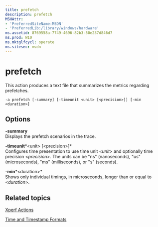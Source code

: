 ```yaml
---
title: prefetch
description: prefetch
MSHAttr:
- 'PreferredSiteName:MSDN'
- 'PreferredLib:/library/windows/hardware'
ms.assetid: 8769558a-7749-4696-82b3-50e237d846d7
ms.prod: W10
ms.mktglfcycl: operate
ms.sitesec: msdn
---
```


# prefetch


This action produces a text file that summarizes the metrics regarding prefetches.

``` syntax
-a prefetch [-summary] [-timeunit <unit> [<precision>]] [-min <duration>]
```

## Options


<a href="" id="-summary"></a>**-summary**  
Displays the prefetch scenarios in the trace.

<a href="" id="-timeunit-unit----precision--"></a>**-timeunit***&lt;unit&gt; \[&lt;precision&gt;\]*  
Configures time presentation to use time unit &lt;*unit*&gt; and optionally time precision &lt;*precision*&gt;. The units can be "ns" (nanoseconds), "us" (microseconds), "ms" (milliseconds), or "s" (seconds).

<a href="" id="-min-duration-"></a>**-min***&lt;duration&gt;*  
Shows only individual timings, in microseconds, longer than or equal to &lt;*duration*&gt;.

## Related topics


[Xperf Actions](xperf-actions.md)

[Time and Timestamp Formats](time-and-timestamp-formats.md)

 

 







